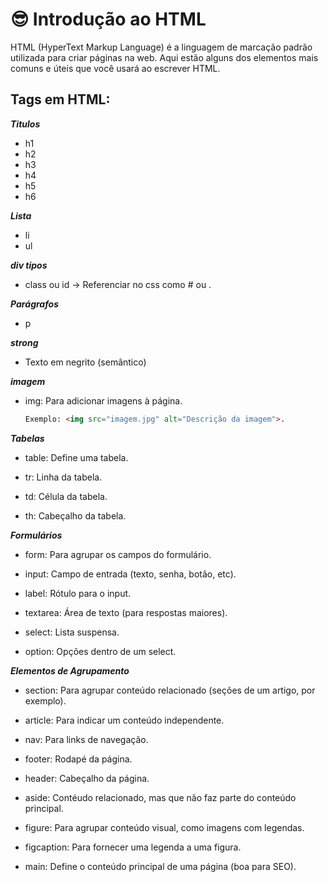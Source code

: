 # 😎 Introdução ao HTML

HTML (HyperText Markup Language) é a linguagem de marcação padrão utilizada para criar páginas na web. Aqui estão alguns dos elementos mais comuns e úteis que você usará ao escrever HTML.

## Tags em HTML:

***Titulos***
- h1
- h2
- h3
- h4
- h5
- h6

***Lista***
- li
- ul

***div tipos***
- class ou id -> Referenciar no css como # ou .

***Parágrafos***
- p

***strong***
- Texto em negrito (semântico)

***imagem***
- img: Para adicionar imagens à página.
  ```html
  Exemplo: <img src="imagem.jpg" alt="Descrição da imagem">.
   ```

***Tabelas***

- table: Define uma tabela.

- tr: Linha da tabela.

- td: Célula da tabela.

- th: Cabeçalho da tabela.

***Formulários***

- form: Para agrupar os campos do formulário.

- input: Campo de entrada (texto, senha, botão, etc).

- label: Rótulo para o input.

- textarea: Área de texto (para respostas maiores).

- select: Lista suspensa.

- option: Opções dentro de um select.

***Elementos de Agrupamento***

- section: Para agrupar conteúdo relacionado (seções de um artigo, por exemplo).

- article: Para indicar um conteúdo independente.

- nav: Para links de navegação.

- footer: Rodapé da página.

- header: Cabeçalho da página.

- aside: Contéudo relacionado, mas que não faz parte do conteúdo principal.

- figure: Para agrupar conteúdo visual, como imagens com legendas.

- figcaption: Para fornecer uma legenda a uma figura.

- main: Define o conteúdo principal de uma página (boa para SEO).  

